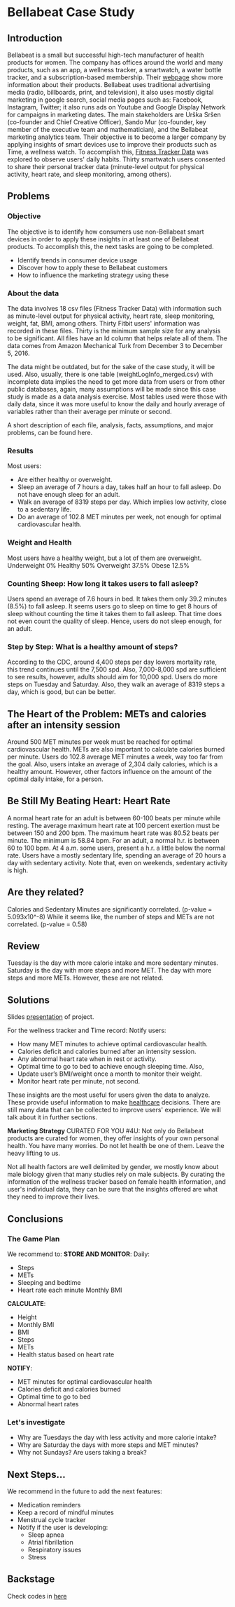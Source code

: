 # Bellabeat Case Study

## Introduction
Bellabeat is a small but successful high-tech manufacturer of health products for women. The company has offices around the world and many products, such as an app, a wellness tracker, a smartwatch, a water bottle tracker, and a subscription-based membership. Their [webpage](https://bellabeat.com/) show more information about their products. Bellabeat uses traditional advertising media (radio, billboards, print, and television), it also uses mostly digital marketing in google search, social media pages such as: Facebook, Instagram, Twitter; it also runs ads on Youtube and Google Display Network for campaigns in marketing dates.
The main stakeholders are Urška Sršen (co-founder and Chief Creative Officer), Sando Mur (co-founder, key member of the executive team and mathematician), and the Bellabeat marketing analytics team.
Their objective is to become a larger company by applying insights of smart devices use to improve their products such as Time, a wellness watch.  To accomplish this, [Fitness Tracker Data](https://www.kaggle.com/arashnic/fitbit) was explored to observe users' daily habits. Thirty smartwatch users consented to share their personal tracker data (minute-level output for physical activity, heart rate, and sleep monitoring, among others).


## Problems
### Objective
The objective is to identify how consumers use non-Bellabeat smart devices in order to apply these insights in at least one of Bellabeat products. To accomplish this, the next tasks are going to be completed.
- Identify trends in consumer device usage
- Discover how to apply these to Bellabeat customers
- How to influence the marketing strategy using these

### About the data
The data involves 18 csv files (Fitness Tracker Data) with information such as minute-level output for physical activity, heart rate, sleep monitoring, weight, fat, BMI, among others. Thirty Fitbit users' information was recorded in these files. Thirty is the minimum sample size for any analysis to be significant. All files have an Id column that helps relate all of them.  The data comes from Amazon Mechanical Turk from December 3 to December 5, 2016.

The data might be outdated, but for the sake of the case study, it will be used. Also, usually, there is one table (weightLogInfo_merged.csv) with incomplete data implies the need to get more data from users or from other public databases, again, many assumptions will be made since this case study is made as a data analysis exercise. Most tables used were those with daily data, since it was more useful to know the daily and hourly average of variables rather than their average per minute or second.


A short description of each file, analysis, facts, assumptions, and major problems, can be found here. 

### Results
Most users:
- Are either healthy or overweight.
- Sleep an average of 7 hours a day, takes half an hour to fall asleep. Do not have enough sleep for an adult.
- Walk an average of 8319 steps per day. Which implies low activity, close to a sedentary life.
- Do an average of 102.8 MET minutes per week, not enough for optimal cardiovascular health.

### Weight and Health
Most users have a healthy weight, but a lot of them are overweight.
Underweight 0%
Healthy 50%
Overweight 37.5%
Obese 12.5%

### Counting Sheep: How long it takes users to fall asleep?
Users spend an average of 7.6 hours in bed. It takes them only 39.2 minutes (8.5%) to fall asleep.
It seems users go to sleep on time to get 8 hours of sleep without counting the time it takes them to fall asleep. That time does not even count the quality of sleep. Hence, users do not sleep enough, for an adult. 

### Step by Step: What is a healthy amount of steps?
According to the CDC, around 4,400 steps per day lowers mortality rate, this trend continues until the 7,500 spd. Also, 7,000-8,000 spd are sufficient to see results, however, adults should aim for 10,000 spd.
Users do more steps on Tuesday and Saturday. Also, they walk an average of 8319 steps a day, which is good, but can be better.

## The Heart of the Problem: METs and calories after an intensity session
Around 500 MET minutes per week must be reached for optimal cardiovascular health.  METs are also important to calculate calories burned per minute. Users do 102.8 average MET minutes a week, way too far from the goal. Also, users intake an average of 2,304 daily calories, which is a healthy amount. However, other factors influence on the amount of the optimal daily intake, for a person.

## Be Still My Beating Heart: Heart Rate
A normal heart rate for an adult is between 60-100 beats per minute while resting. The average maximum heart rate at 100 percent exertion must be between 150 and 200 bpm. The maximum heart rate was  80.52 beats per minute.  The minimum is 58.84 bpm. For an adult, a normal h.r. is between 60 to 100 bpm. At 4 a.m. some users, present a h.r. a little below the normal rate. Users have a mostly sedentary life, spending an average of 20 hours a day with sedentary activity. Note that, even on weekends, sedentary activity is high.

## Are they related?
Calories and Sedentary Minutes are significantly correlated. (p-value = 5.093x10^-8) While it seems like, the number of steps and METs are not correlated.
(p-value = 0.58)

## Review
Tuesday is the day with more calorie intake and more sedentary minutes.  Saturday is the day with more steps and more MET. The day with more steps and more METs. However, these are not related.


## Solutions

Slides [presentation](https://docs.google.com/presentation/d/1RpI9FruQ30nTynJisbiWwfcVvknLacR8COnLISjaBTY/edit?usp=sharing) of project.

For the wellness tracker and Time record:
Notify users:
- How many MET minutes to achieve optimal cardiovascular health.
- Calories deficit and calories burned after an intensity session.
- Any abnormal heart rate when in rest or activity.
- Optimal time to go to bed to achieve enough sleeping time.
Also,
- Update user’s BMI/weight once a month to monitor their weight.
- Monitor heart rate per minute, not second.

These insights are the most useful for users given the data to analyze.  These provide useful information to make [healthcare](https://www.nwpc.com/how-smartwatches-could-improve-your-health/) decisions. There are still many data that can be collected to improve users' experience. We will talk about it in further sections.

**Marketing Strategy**
CURATED FOR YOU
#4U: Not only do Bellabeat products are curated for women, they offer insights of your own personal health.
You have many worries. Do not let health be one of them. Leave the heavy lifting to us.

Not all health factors are well delimited by gender, we mostly know about male biology given that many studies rely on male subjects. By curating the information of the wellness tracker based on female health information, and user's individual data, they can be sure that the insights offered are what they need to improve their lives.

## Conclusions
### The Game Plan

We recommend to:
**STORE AND MONITOR**:
Daily:
- Steps
- METs
- Sleeping and bedtime
- Heart rate each minute
Monthly BMI

**CALCULATE**:
- Height
- Monthly BMI
- BMI
- Steps
- METs
- Health status based on heart rate

**NOTIFY**:
- MET minutes for optimal cardiovascular health
- Calories deficit and calories burned
- Optimal time to go to bed
- Abnormal heart rates

### Let's investigate
- Why are Tuesdays the day with less activity and more calorie intake?
- Why are Saturday the days with more steps and MET minutes?
- Why not Sundays? Are users taking a break?


## Next Steps...
We recommend in the future to add the next features:
- Medication reminders
- Keep a record of mindful minutes
- Menstrual cycle tracker
- Notify if the user is developing:
  - Sleep apnea
  - Atrial fibrillation
  - Respiratory issues
  - Stress


## Backstage
Check codes in [here](https://github.com/JezSarai/Jez_Portfolio/blob/b358a955c7f4da837ec7e42bb1de142cd28e980c/Backstage.md)
